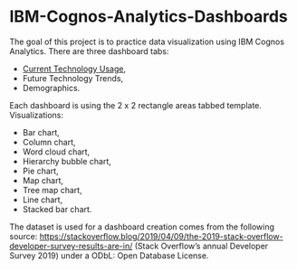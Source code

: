 # IBM-Cognos-Analytics-Dashboards

The goal of this project is to practice data visualization using IBM Cognos Analytics. 
There are three dashboard tabs:
- [Current Technology Usage](Current_Technology_Usage.pdf),
- Future Technology Trends,
- Demographics.

Each dashboard is using the 2 x 2 rectangle areas tabbed template.
Visualizations:
- Bar chart,
- Column chart,
- Word cloud chart,
- Hierarchy bubble chart,
- Pie chart,
- Map chart,
- Tree map chart,
- Line chart,
- Stacked bar chart.

The dataset is used for a dashboard creation comes from the following source: https://stackoverflow.blog/2019/04/09/the-2019-stack-overflow-developer-survey-results-are-in/ (Stack Overflow’s annual Developer Survey 2019) under a ODbL: Open Database License.
